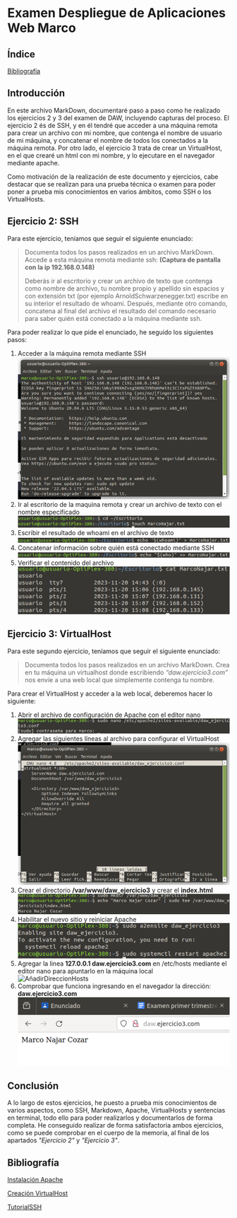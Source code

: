 # Examen Despliegue de Aplicaciones Web Marco
## Índice
[Bibliografía](https://github.com/NeroTK/ExamenDawMarco/blob/main/README.md#Bibliografía)

## Introducción
En este archivo MarkDown, documentaré paso a paso como he realizado los ejercicios 2 y 3 del examen de DAW, incluyendo capturas del proceso. El ejercicio 2 és de SSH, y en él tendré que acceder a una máquina remota para crear un archivo con mi nombre, que contenga el nombre de usuario de mi máquina, y concatenar el nombre de todos los conectados a la máquina remota. Por otro lado, el ejercicio 3 trata de crear un VirtualHost, en el que crearé un html con mi nombre, y lo ejecutare en el navegador mediante apache.

Como motivación de la realización de este documento y ejercicios, cabe destacar que se realizan para una prueba técnica o examen para poder poner a prueba mis conocimientos en varios ámbitos, como SSH o los VirtualHosts.

## Ejercicio 2: SSH
Para este ejercicio, teníamos que seguir el siguiente enunciado:
>Documenta todos los pasos realizados en un archivo MarkDown. Accede a esta máquina remota mediante ssh: **(Captura de pantalla con la ip 192.168.0.148)**
>
>Deberás ir al escritorio y crear un archivo de texto que contenga como nombre de archivo, tu nombre propio y apellido sin espacios y con extensión txt (por ejemplo ArnoldSchwarzenegger.txt) escribe en su interior el resultado de whoami.
Después, mediante otro comando, concatena al final del archivo el resultado del comando necesario para saber quién está conectado a la máquina mediante ssh.

Para poder realizar lo que pide el enunciado, he seguido los siguientes pasos:

1. Acceder a la máquina remota mediante SSH  
   ![ConectarSSH](https://github.com/NeroTK/ExamenDawMarco/blob/main/ConectarSSH.png)
2. Ir al escritorio de la maquina remota y crear un archivo de texto con el nombre especificado  
   ![CrearArchivo](https://github.com/NeroTK/ExamenDawMarco/blob/main/CrearArchivo.png)
3. Escribir el resultado de whoami en el archivo de texto  
   ![EscribirWhoami](https://github.com/NeroTK/ExamenDawMarco/blob/main/EscribirWhoami.png)
4. Concatenar información sobre quién está conectado mediante SSH  
   ![ConcatenarConectados](https://github.com/NeroTK/ExamenDawMarco/blob/main/ConcatenarConectados.png)
5. Verificar el contenido del archivo  
   ![ComprobarResultado](https://github.com/NeroTK/ExamenDawMarco/blob/main/ComprobarResultado.png)

## Ejercicio 3: VirtualHost
Para este segundo ejercicio, teníamos que seguir el siguiente enunciado:
>Documenta todos los pasos realizados en un archivo MarkDown. Crea en tu máquina un virtualhost donde escribiendo _“daw.ejercicio3.com”_ nos envíe a una web local que simplemente contenga tu nombre.

Para crear el VirtualHost y acceder a la web local, deberemos hacer lo siguiente:

1. Abrir el archivo de configuración de Apache con el editor nano  
   ![AbrirConfigApache](https://github.com/NeroTK/ExamenDawMarco/blob/main/AbrirConfigApache.png)
2. Agregar las siguientes líneas al archivo para configurar el VirtualHost  
   ![ConfiguracionVirtualHost](https://github.com/NeroTK/ExamenDawMarco/blob/main/ConfiguracionVirtualhost.png)
3. Crear el directorio **/var/www/daw_ejercicio3** y crear el **index.html**  
   ![CrearDirectorioYIndex](https://github.com/NeroTK/ExamenDawMarco/blob/main/CrearDirectorioyIndex.png)
4. Habilitar el nuevo sitio y reiniciar Apache  
   ![HabilitarSitio](https://github.com/NeroTK/ExamenDawMarco/blob/main/HabilitarSitio.png)
5. Agregar la linea **127.0.0.1   daw.ejercicio3.com** en /etc/hosts mediante el editor nano para apuntarlo en la máquina local  
   ![AñadirDireccionHosts](https://github.com/NeroTK/ExamenDawMarco/blob/main/A%C3%B1adirDireccionHosts.png)
6. Comprobar que funciona ingresando en el navegador la dirección: **daw.ejercicio3.com**
   ![ComprobarFuncionamiento](https://github.com/NeroTK/ExamenDawMarco/blob/main/ComprobarFuncionamiento.png)

## Conclusión
A lo largo de estos ejercicios, he puesto a prueba mis conocimientos de varios aspectos, como SSH, Markdown, Apache, VirtualHosts y sentencias en terminal, todo ello para poder realizarlos y documentarlos de forma completa. He conseguido realizar de forma satisfactoria ambos ejercicios, como se puede comprobar en el cuerpo de la memoria, al final de los apartados _"Ejercicio 2"_ y _"Ejercicio 3"_.

## Bibliografía
[Instalación Apache](https://www.digitalocean.com/community/tutorials/how-to-install-the-apache-web-server-on-ubuntu-20-04-es?authuser=0)

[Creación VirtualHost](https://ubuntu.com/tutorials/install-and-configure-apache#4-setting-up-the-virtualhost-configuration-file)

[TutorialSSH](https://www.digitalocean.com/community/tutorials/how-to-use-ssh-to-connect-to-a-remote-server-es?authuser=0)
